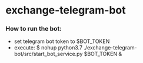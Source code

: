 # exchange-telegram-bot

### How to run the bot:
- set telegram bot token to $BOT_TOKEN
- execute: $  nohup python3.7 ./exchange-telegram-bot/src/start_bot_service.py $BOT_TOKEN &
